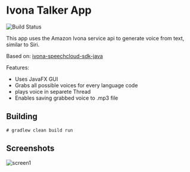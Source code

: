 # Ivona Talker App
![Build Status](https://travis-ci.org/tjago/javafx-ivona-speech-api.svg?branch=master)

This app uses the Amazon Ivona service api to generate voice from text, similar to Siri.

Based on: [ivona-speechcloud-sdk-java](https://github.com/IvonaSoftware/ivona-speechcloud-sdk-java)


Features:

* Uses JavaFX GUI
* Grabs all possible voices for every language code
* plays voice in separete Thread
* Enables saving grabbed voice to .mp3 file

## Building

```
# gradlew clean build run
```

## Screenshots

![screen1][screen-main]

[screen-main]: https://github.com/tjago/javafx-ivona-speech-api/blob/master/media/screenshots/IvonaApp.JPG "JavaFX Ivon App GUI"
